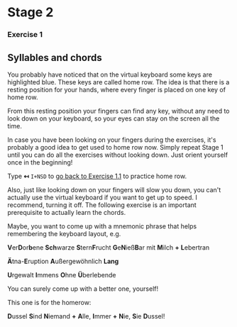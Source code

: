 # Stage 2

### Exercise 1

## Syllables and chords

You probably have noticed that on the virtual keyboard some keys are highlighted blue.
These keys are called home row.
The idea is that there is a resting position for your hands,
where every finger is placed on one key of home row.

From this resting position your fingers can find any key,
without any need to look down on your keyboard,
so your eyes can stay on the screen all the time.

In case you have been looking on your fingers during the exercises,
it's probably a good idea to get used to home row now.
Simply repeat Stage 1 until you can do all the exercises without looking down.
Just orient yourself once in the beginning!

Type **↤** `I+NSD` to [go back to Exercise 1.1](/SystemDE/TextEN/1) to practice home row.

Also, just like looking down on your fingers will slow you down,
you can't actually use the virtual keyboard if you want to get up to speed. I
recommend, turning it off.
The following exercise is an important prerequisite to actually learn the chords.

Maybe, you want to come up with a mnemonic phrase that helps remembering the keyboard layout, e.g.

**V**er**D**or**b**ene
**Sch**warze **S**tern**F**rucht
**G**e**N**ieß**B**ar
mit **M**ilch **+** **L**ebertran

**Ä**tna-**E**ruption **A**ußergewöhnlich **Lang**

**U**rgewalt **I**mmens **O**hne **Ü**berlebende

You can surely come up with a better one, yourself!

This one is for the homerow:

**D**ussel **S**ind **N**iemand **+** **A**lle, **I**mmer **+** **N**ie, **S**ie **D**ussel!
